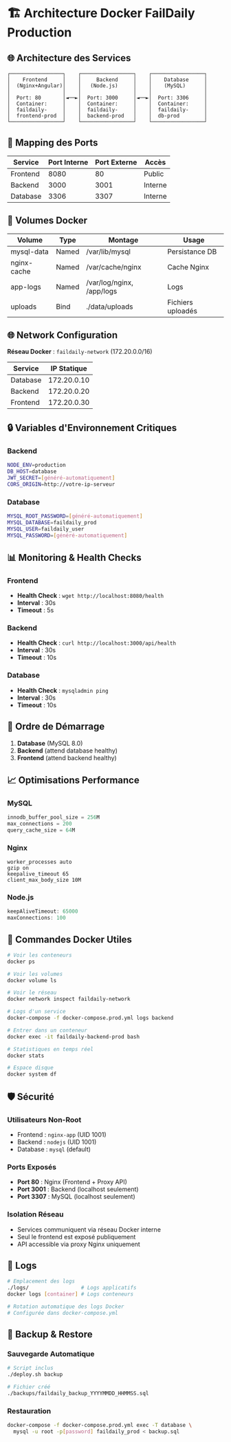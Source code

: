 # 🏗️ Architecture Docker FailDaily Production

## 🌐 Architecture des Services

```
┌─────────────────┐    ┌─────────────────┐    ┌─────────────────┐
│    Frontend     │    │     Backend     │    │    Database     │
│  (Nginx+Angular)│    │   (Node.js)     │    │    (MySQL)      │
│                 │    │                 │    │                 │
│  Port: 80       │◄──►│  Port: 3000     │◄──►│  Port: 3306     │
│  Container:     │    │  Container:     │    │  Container:     │
│  faildaily-     │    │  faildaily-     │    │  faildaily-     │
│  frontend-prod  │    │  backend-prod   │    │  db-prod        │
└─────────────────┘    └─────────────────┘    └─────────────────┘
```

## 🔌 Mapping des Ports

| Service  | Port Interne | Port Externe | Accès |
|----------|-------------|-------------|--------|
| Frontend | 8080        | 80          | Public |
| Backend  | 3000        | 3001        | Interne |
| Database | 3306        | 3307        | Interne |

## 📁 Volumes Docker

| Volume       | Type  | Montage                   | Usage |
|-------------|-------|---------------------------|--------|
| mysql-data  | Named | /var/lib/mysql           | Persistance DB |
| nginx-cache | Named | /var/cache/nginx         | Cache Nginx |
| app-logs    | Named | /var/log/nginx, /app/logs| Logs |
| uploads     | Bind  | ./data/uploads           | Fichiers uploadés |

## 🌐 Network Configuration

**Réseau Docker** : `faildaily-network` (172.20.0.0/16)

| Service  | IP Statique |
|----------|-------------|
| Database | 172.20.0.10 |
| Backend  | 172.20.0.20 |
| Frontend | 172.20.0.30 |

## 🔒 Variables d'Environnement Critiques

### Backend
```bash
NODE_ENV=production
DB_HOST=database
JWT_SECRET=[généré-automatiquement]
CORS_ORIGIN=http://votre-ip-serveur
```

### Database
```bash
MYSQL_ROOT_PASSWORD=[généré-automatiquement]
MYSQL_DATABASE=faildaily_prod
MYSQL_USER=faildaily_user
MYSQL_PASSWORD=[généré-automatiquement]
```

## 📊 Monitoring & Health Checks

### Frontend
- **Health Check** : `wget http://localhost:8080/health`
- **Interval** : 30s
- **Timeout** : 5s

### Backend
- **Health Check** : `curl http://localhost:3000/api/health`
- **Interval** : 30s
- **Timeout** : 10s

### Database
- **Health Check** : `mysqladmin ping`
- **Interval** : 30s
- **Timeout** : 10s

## 🚦 Ordre de Démarrage

1. **Database** (MySQL 8.0)
2. **Backend** (attend database healthy)
3. **Frontend** (attend backend healthy)

## 📈 Optimisations Performance

### MySQL
```sql
innodb_buffer_pool_size = 256M
max_connections = 200
query_cache_size = 64M
```

### Nginx
```nginx
worker_processes auto
gzip on
keepalive_timeout 65
client_max_body_size 10M
```

### Node.js
```javascript
keepAliveTimeout: 65000
maxConnections: 100
```

## 🔧 Commandes Docker Utiles

```bash
# Voir les conteneurs
docker ps

# Voir les volumes
docker volume ls

# Voir le réseau
docker network inspect faildaily-network

# Logs d'un service
docker-compose -f docker-compose.prod.yml logs backend

# Entrer dans un conteneur
docker exec -it faildaily-backend-prod bash

# Statistiques en temps réel
docker stats

# Espace disque
docker system df
```

## 🛡️ Sécurité

### Utilisateurs Non-Root
- Frontend : `nginx-app` (UID 1001)
- Backend : `nodejs` (UID 1001)
- Database : `mysql` (default)

### Ports Exposés
- **Port 80** : Nginx (Frontend + Proxy API)
- **Port 3001** : Backend (localhost seulement)
- **Port 3307** : MySQL (localhost seulement)

### Isolation Réseau
- Services communiquent via réseau Docker interne
- Seul le frontend est exposé publiquement
- API accessible via proxy Nginx uniquement

## 📝 Logs

```bash
# Emplacement des logs
./logs/                 # Logs applicatifs
docker logs [container] # Logs conteneurs

# Rotation automatique des logs Docker
# Configurée dans docker-compose.yml
```

## 🔄 Backup & Restore

### Sauvegarde Automatique
```bash
# Script inclus
./deploy.sh backup

# Fichier créé
./backups/faildaily_backup_YYYYMMDD_HHMMSS.sql
```

### Restauration
```bash
docker-compose -f docker-compose.prod.yml exec -T database \
  mysql -u root -p[password] faildaily_prod < backup.sql
```
